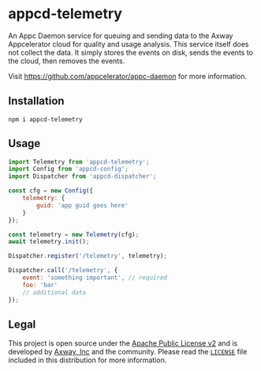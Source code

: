 # appcd-telemetry

An Appc Daemon service for queuing and sending data to the Axway Appcelerator cloud for quality and
usage analysis. This service itself does not collect the data. It simply stores the events on disk,
sends the events to the cloud, then removes the events.

Visit https://github.com/appcelerator/appc-daemon for more information.

## Installation

	npm i appcd-telemetry

## Usage

```js
import Telemetry from 'appcd-telemetry';
import Config from 'appcd-config';
import Dispatcher from 'appcd-dispatcher';

const cfg = new Config({
	telemetry: {
		guid: 'app guid goes here'
	}
});

const telemetry = new Telemetry(cfg);
await telemetry.init();

Dispatcher.register('/telemetry', telemetry);

Dispatcher.call('/telemetry', {
	event: 'something important', // required
	foo: 'bar'
	// additional data
});
```

## Legal

This project is open source under the [Apache Public License v2][1] and is developed by
[Axway, Inc](http://www.axway.com/) and the community. Please read the [`LICENSE`][1] file included
in this distribution for more information.

[1]: https://github.com/appcelerator/appc-daemon/blob/master/packages/appcd-telemetry/LICENSE
